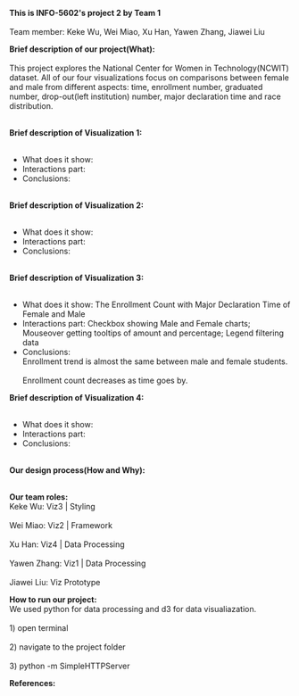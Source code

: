 **This is INFO-5602's project 2 by Team 1**
<br></br>Team member:  Keke Wu, Wei Miao, Xu Han, Yawen Zhang, Jiawei Liu


**Brief description of our project(What):**
<br></br>
This project explores the National Center for Women in Technology(NCWIT) dataset. All of our four visualizations focus on comparisons between female and male from different aspects: time, enrollment number, graduated number, drop-out(left institution) number, major declaration time and race distribution.
<br></br>

**Brief description of Visualization 1:**
<br></br>
* What does it show:
* Interactions part:
* Conclusions:
<br></br>

**Brief description of Visualization 2:**
<br></br>
* What does it show:
* Interactions part:
* Conclusions:
<br></br>

**Brief description of Visualization 3:**
<br></br>
* What does it show: The Enrollment Count with Major Declaration Time of Female and Male
* Interactions part:  Checkbox showing Male and Female charts;
                      Mouseover getting tooltips of amount and percentage;
                      Legend filtering data
* Conclusions:
<br>Enrollment trend is almost the same between male and female students.</br>
<br>Enrollment count decreases as time goes by.</br>

**Brief description of Visualization 4:**
<br></br>
* What does it show:
* Interactions part:
* Conclusions:
<br></br>

**Our design process(How and Why):**
<br></br>

**Our team roles:**
<br>Keke Wu: Viz3 | Styling</br>
<br>Wei Miao: Viz2 | Framework</br>
<br>Xu Han: Viz4 | Data Processing  </br>
<br>Yawen Zhang: Viz1 | Data Processing  </br>
<br>Jiawei Liu: Viz Prototype</br>


**How to run our project:**
<br>We used python for data processing and d3 for data visualiazation.</br>
<br>1) open terminal</br>
<br>2) navigate to the project folder</br>
<br>3) python -m SimpleHTTPServer</br>

**References:**
